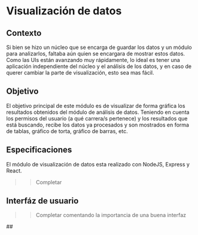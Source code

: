 # Visualización de datos

## Contexto

Si bien se hizo un núcleo que se encarga de guardar los datos y un módulo para analizarlos, faltaba aún quien se encargara de mostrar estos datos. Como las UIs están avanzando muy rápidamente, lo ideal es tener una aplicación independiente del núcleo y el análisis de los datos, y en caso de querer cambiar la parte de visualización, esto sea mas fácil.

## Objetivo

El objetivo principal de este módulo es de visualizar de forma gráfica los resultados obtenidos del módulo de análisis de datos.
Teniendo en cuenta los permisos del usuario (a qué carrera/s pertenece) y los resultados que está buscando, recibe los datos ya procesados y son mostrados en forma de tablas, gráfico de torta, gráfico de barras, etc.

## Especificaciones

El módulo de visualización de datos esta realizado con NodeJS, Express y React.

>> Completar

## Interfáz de usuario

>> Completar comentando la importancia de una buena interfaz

## 